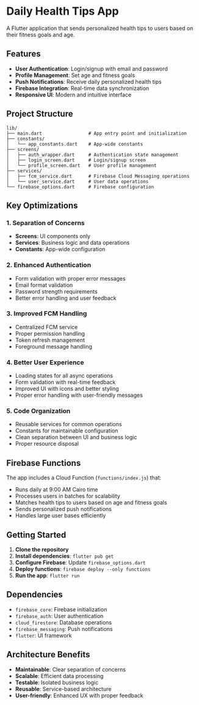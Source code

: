 # Daily Health Tips App

A Flutter application that sends personalized health tips to users based on their fitness goals and age.

## Features

- **User Authentication**: Login/signup with email and password
- **Profile Management**: Set age and fitness goals
- **Push Notifications**: Receive daily personalized health tips
- **Firebase Integration**: Real-time data synchronization
- **Responsive UI**: Modern and intuitive interface

## Project Structure

```text
lib/
├── main.dart                 # App entry point and initialization
├── constants/
│   └── app_constants.dart    # App-wide constants
├── screens/
│   ├── auth_wrapper.dart     # Authentication state management
│   ├── login_screen.dart     # Login/signup screen
│   └── profile_screen.dart   # User profile management
├── services/
│   ├── fcm_service.dart      # Firebase Cloud Messaging operations
│   └── user_service.dart     # User data operations
└── firebase_options.dart     # Firebase configuration
```

## Key Optimizations

### 1. **Separation of Concerns**

- **Screens**: UI components only
- **Services**: Business logic and data operations
- **Constants**: App-wide configuration

### 2. **Enhanced Authentication**

- Form validation with proper error messages
- Email format validation
- Password strength requirements
- Better error handling and user feedback

### 3. **Improved FCM Handling**

- Centralized FCM service
- Proper permission handling
- Token refresh management
- Foreground message handling

### 4. **Better User Experience**

- Loading states for all async operations
- Form validation with real-time feedback
- Improved UI with icons and better styling
- Proper error handling with user-friendly messages

### 5. **Code Organization**

- Reusable services for common operations
- Constants for maintainable configuration
- Clean separation between UI and business logic
- Proper resource disposal

## Firebase Functions

The app includes a Cloud Function (`functions/index.js`) that:

- Runs daily at 9:00 AM Cairo time
- Processes users in batches for scalability
- Matches health tips to users based on age and fitness goals
- Sends personalized push notifications
- Handles large user bases efficiently

## Getting Started

1. **Clone the repository**
2. **Install dependencies**: `flutter pub get`
3. **Configure Firebase**: Update `firebase_options.dart`
4. **Deploy functions**: `firebase deploy --only functions`
5. **Run the app**: `flutter run`

## Dependencies

- `firebase_core`: Firebase initialization
- `firebase_auth`: User authentication
- `cloud_firestore`: Database operations
- `firebase_messaging`: Push notifications
- `flutter`: UI framework

## Architecture Benefits

- **Maintainable**: Clear separation of concerns
- **Scalable**: Efficient data processing
- **Testable**: Isolated business logic
- **Reusable**: Service-based architecture
- **User-friendly**: Enhanced UX with proper feedback
